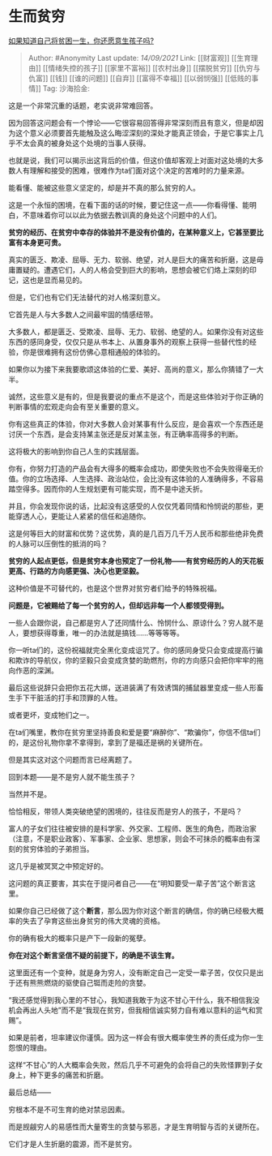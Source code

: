 # 生而贫穷
[如果知道自己将贫困一生，你还愿意生孩子吗?](https://www.zhihu.com/question/393805388/answer/2116638887)

> Author: #Anonymity
> Last update: *14/09/2021*
> Link: [[财富观]] [[生育理由]] [[情绪失控的孩子]] [[家里不富裕]] [[农村出身]] [[摆脱贫穷]] [[仇穷与仇富]] [[钱]] [[谁的问题]] [[自弃]] [[富得不幸福]] [[以弱悯强]] [[低贱的事情]]
> Tag:
> 沙海拾金:

这是一个非常沉重的话题，老实说非常难回答。

因为回答这问题会有一个悖论——它很容易回答得非常深刻而且有意义，但是却因为这个意义必须要首先能触及这么晦涩深刻的深处才能真正领会，于是它事实上几乎不太会真的被身处这个处境的当事人获得。

也就是说，我们可以揭示出这背后的价值，但这价值却客观上对面对这处境的大多数人有理解和接受的困难，很难作为ta们面对这个决定的苦难时的力量来源。

能看懂、能被这些意义坚定的，却是并不真的那么贫穷的人。

这是一个永恒的困境，在看下面的话的时候，要记住这一点——你看得懂、能明白，不意味着你可以以此为依据去教训真的身处这个问题中的人们。

**贫穷的经历、在贫穷中幸存的体验并不是没有价值的，在某种意义上，它甚至要比富有本身更可贵。**

真实的匮乏、欺凌、屈辱、无力、软弱、绝望，对人是巨大的痛苦和折磨，这是毋庸置疑的。遭遇它们，人的人格会受到巨大的影响，思想会被它们烙上深刻的印记，这也是显而易见的。

但是，它们也有它们无法替代的对人格深刻意义。

它首先是人与大多数人之间最牢固的情感纽带。

大多数人，都是匮乏、受欺凌、屈辱、无力、软弱、绝望的人。如果你没有对这些东西的感同身受，仅仅只是从书本上、从置身事外的观察上获得一些替代性的经验，你是很难拥有这份仿佛心意相通般的体验的。

如果你以为接下来我要歌颂这体验的仁爱、美好、高尚的意义，那么你猜错了一大半。

诚然，这些意义是有的，但是我要说的重点不是这个，而是这些体验对于你正确的判断事情的宏观走向会有至关重要的意义。

你有这些真正的体验，你对大多数人会对某事有什么反应，是会喜欢一个东西还是讨厌一个东西，是会支持某主张还是反对某主张，有正确率高得多的判断。

这将极大的影响到你自己人生的实践层面。

你有，你努力打造的产品会有大得多的概率会成功，即使失败也不会失败得毫无价值。你的立场选择、人生选择、政治站位，会比没有这体验的人准确得多，不容易踏空得多。因而你的人生规划更有可能实现，而不是中途夭折。

并且，你会发现你说的话，比起没有这感受的人仅仅凭着同情和怜悯说的那些，更能穿透人心，更能让人紧紧的信任和追随你。

这是何等巨大的财富和优势？这优势，真的是几百万几千万人民币和那些绝非免费的人脉可以压倒性的抵消的吗？

**贫穷的人起点更低，但是贫穷本身也预定了一份礼物——有贫穷经历的人的天花板更高、行路的方向感更强、决心也更坚毅。**

这种价值是不可替代的，也是这个世界对贫穷者们给予的特殊祝福。

**问题是，它被赐给了每一个贫穷的人，但却远非每一个人都领受得到。**

一些人会跟你说，自己都是穷人了还同情什么、怜悯什么、原谅什么？穷人就不是人，要想获得尊重，唯一的办法就是搞钱……等等等等。

你一听ta们的，这份祝福就完全黑化变成诅咒了。你的感同身受只会变成提高行骗和欺诈的导航仪，你的坚毅只会变成贪婪的助燃剂，你的方向感只会把你牢牢的拖向作恶的深渊。

最后这些说辞只会把你五花大绑，送进装满了有效诱饵的捕鼠器里变成一些人形畜生手下干脏活的打手和顶罪的人牲。

或者更坏，变成牠们之一。

在ta们嘴里，教你在贫穷里坚持善良和爱是要“麻醉你”、“欺骗你”，你信不信ta们的，是这份礼物你拿不拿得到，拿到了是福还是祸的关键所在。

但是其实这对这个问题而言已经离题了。

回到本题——是不是穷人就不能生孩子？

当然并不是。

恰恰相反，带领人类突破绝望的困境的，往往反而是穷人的孩子，不是吗？

富人的子女们往往被安排的是科学家、外交家、工程师、医生的角色，而政治家（注意，不是职业政客）、军事家、企业家、思想家，则会不可抹杀的概率由有深刻的贫穷体验的子弟担当。

这几乎是被冥冥之中预定好的。

这问题的真正要害，其实在于提问者自己——在“明知要受一辈子苦”这个断言这里。

如果你自己已经做了这个**断言**，那么因为你对这个断言的确信，你的确已经极大概率的失去了孕育这些出身贫穷的伟大灵魂的资格。

你的确有极大的概率只是产下一段新的冤孽。

**你在对这个断言坚信不疑的前提下，的确是不该生育。**

这里面还有一个变种，就是身为穷人，没有断定自己一定受一辈子苦，仅仅只是出于还有熊熊燃烧的驱使自己铤而走险的贪婪。

“我还感觉得到我心里的不甘心，我知道我敢于为这不甘心干什么，我不相信我没机会再出人头地”而不是“我现在贫穷，但我相信诚实努力自有难以意料的运气和赏赐”。

如果是前者，坦率建议你谨慎。因为这一样会有很大概率使生养的责任成为你一生怨恨的理由。

这样“不甘心”的人大概率会失败，然后几乎不可避免的会将自己的失败怪罪到子女身上，种下更多的痛苦和折磨。

最后总结——

穷根本不是不可生育的绝对禁忌因素。

而是觊觎穷人的易感性而大量寄生的贪婪与邪恶，才是生育明智与否的关键所在。

它们才是人生折磨的震源，而不是贫穷。
